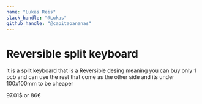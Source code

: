 ```yaml
---
name: "Lukas Reis"
slack_handle: "@Lukas"
github_handle: "@capitaoananas"
---
```


# Reversible split keyboard

it is a split keyboard that is a Reversible desing meaning you can buy only 1 pcb and can use the rest that come as the other side and its under 100x100mm to be cheaper

97.01$ or 86€
